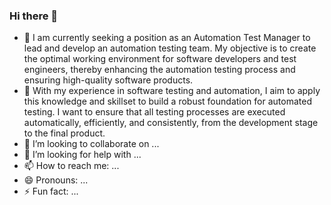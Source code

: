 ### Hi there 👋



- 🔭 I am currently seeking a position as an Automation Test Manager to lead and develop an automation testing team. My objective is to create the optimal working environment for software developers and test engineers, thereby enhancing the automation testing process and ensuring high-quality software products.
- 🌱 With my experience in software testing and automation, I aim to apply this knowledge and skillset to build a robust foundation for automated testing. I want to ensure that all testing processes are executed automatically, efficiently, and consistently, from the development stage to the final product.
- 👯 I’m looking to collaborate on ...
- 🤔 I’m looking for help with ...
- 📫 How to reach me: ...
- 😄 Pronouns: ...
- ⚡ Fun fact: ...
